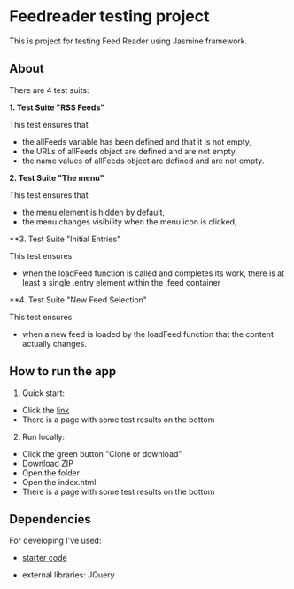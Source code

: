 # Feedreader testing project

This is project for testing Feed Reader using Jasmine framework.


## About
There are 4 test suits:

**1. Test Suite "RSS Feeds"**

This test ensures that 
  * the allFeeds variable has been defined and that it is not empty, 
  * the URLs of allFeeds object are defined and are not empty, 
  * the name values of allFeeds object are defined and are not empty.
  
**2. Test Suite "The menu"**

This test ensures that 
  * the menu element is hidden by default,
  * the menu changes visibility when the menu icon is clicked,

**3. Test Suite "Initial Entries"

This test ensures 
  * when the loadFeed function is called and completes its work, there is at least a single .entry element within the .feed container

**4. Test Suite "New Feed Selection"

This test ensures
  * when a new feed is loaded by the loadFeed function that the content actually changes.


## How to run the app

1. Quick start:

* Click the [link](https://krisrud.github.io/feedreader_testing_project/)
* There is a page with some test results on the bottom

2. Run locally:

* Click the green button "Clone or download"
* Download ZIP
* Open the folder
* Open the index.html
* There is a page with some test results on the bottom


## Dependencies

For developing I've used:

* [starter code](https://github.com/udacity/frontend-nanodegree-feedreader)

* external libraries: JQuery


